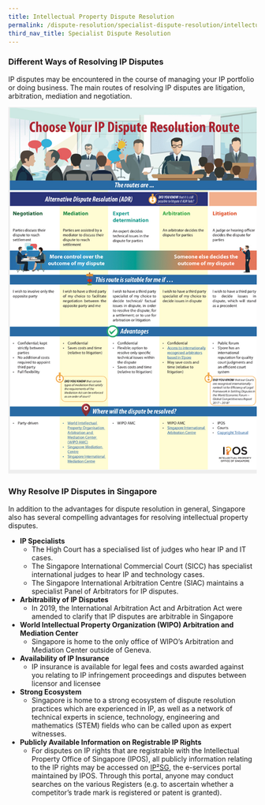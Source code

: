 ```yaml
---
title: Intellectual Property Dispute Resolution
permalink: /dispute-resolution/specialist-dispute-resolution/intellectual property dispute resolution/
third_nav_title: Specialist Dispute Resolution
---
```


### Different Ways of Resolving IP Disputes  
IP disputes may be encountered in the course of managing your IP portfolio or doing business. The main routes of resolving IP disputes are litigation, arbitration, mediation and negotiation.

<img src = "/images/89F1D00F-3CB8-497C-9796-D2CFBE2BE650.png" usemap = "#image-map">
<map name = "#image-map">
 <area shape = "rect" coords = "504, 766, 640, 815" href = "https://www.siac.org.sg/our-arbitrators/siac-panel">
 <area shape = "rect" coords = "183, 1006, 315, 1088" href = "https://www.wipo.int/amc/en/center/background.html">
 <area shape = "rect" coords = "183, 1089, 315, 1118" href = "https://www.mediation.com.sg/">
 <area shape = "rect" coords = "183, 1119, 315, 1150" href = "https://simc.com.sg/">
 <area shape = "rect" coords = "505, 1024, 640, 1060" href = "https://www.siac.org.sg/">
 <area shape = "rect" coords = "668, 1038, 780, 1060" href = "https://www.ipos.gov.sg/understanding-innovation-ip/copyright">
</map>

### Why Resolve IP Disputes in Singapore  
In addition to the advantages for dispute resolution in general, Singapore also has several compelling advantages for resolving intellectual property disputes.  
* **IP Specialists**  
  * The High Court has a specialised list of judges who hear IP and IT cases.
  * The Singapore International Commercial Court (SICC) has specialist international judges to hear IP and technology cases.
  * The Singapore International Arbitration Centre (SIAC) maintains a specialist Panel of Arbitrators for IP disputes.
* **Arbitrability of IP Disputes**
  * In 2019, the International Arbitration Act and Arbitration Act were amended to clarify that IP disputes are arbitrable in Singapore
* **World Intellectual Property Organization (WIPO) Arbitration and Mediation Center**
  *	Singapore is home to the only office of WIPO’s Arbitration and Mediation Center outside of Geneva.
* **Availability of IP Insurance**
  *	IP insurance is available for legal fees and costs awarded against you relating to IP infringement proceedings and disputes between licensor and licensee
* **Strong Ecosystem**
  *	Singapore is home to a strong ecosystem of dispute resolution practices which are experienced in IP, as well as a network of technical experts in science, technology, engineering and mathematics (STEM) fields who can be called upon as expert witnesses.
* **Publicly Available Information on Registrable IP Rights**
  *	For disputes on IP rights that are registrable with the Intellectual Property Office of Singapore (IPOS), all publicly information relating to the IP rights may be accessed on [IP²SG](https://ip2sg.ipos.gov.sg/RPS/RPSLogin/SPLogin.aspx), the e-services portal maintained by IPOS. Through this portal, anyone may conduct searches on the various Registers (e.g. to ascertain whether a competitor’s trade mark is registered or patent is granted).
